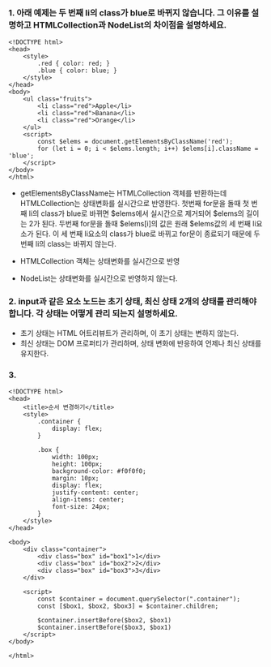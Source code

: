 ### 1. 아래 예제는 두 번째 li의 class가 blue로 바뀌지 않습니다. 그 이유를 설명하고 HTMLCollection과 NodeList의 차이점을 설명하세요.
```
<!DOCTYPE html>
<head>
    <style>
        .red { color: red; }
        .blue { color: blue; }
    </style>
</head>
<body>
    <ul class="fruits">
        <li class="red">Apple</li>
        <li class="red">Banana</li>
        <li class="red">Orange</li>
    </ul>
    <script>
        const $elems = document.getElementsByClassName('red');
        for (let i = 0; i < $elems.length; i++) $elems[i].className = 'blue';
    </script>
</body>
</html>
```

- getElementsByClassName는 HTMLCollection 객체를 반환하는데 HTMLCollection는 상태변화를 실시간으로 반영한다. 첫번째 for문을 돌때 첫 번째 li의 class가 blue로 바뀌면 $elems에서 실시간으로 제거되어 $elems의 길이는 2가 된다. 두번째 for문을 돌때 $elems[i]의 값은 원래 $elems값의 세 번째 li요소가 된다. 이 세 번째 li요소의 class가 blue로 바뀌고 for문이 종료되기 때문에 두번째 li의 class는 바뀌지 않는다.

- HTMLCollection 객체는 상태변화를 실시간으로 반영
- NodeList는 상태변화를 실시간으로 반영하지 않는다.

### 2. input과 같은 요소 노드는 초기 상태, 최신 상태 2개의 상태를 관리해야 합니다. 각 상태는 어떻게 관리 되는지 설명하세요.

- 초기 상태는 HTML 어트리뷰트가 관리하며, 이 초기 상태는 변하지 않는다.
- 최신 상태는 DOM 프로퍼티가 관리하며, 상태 변화에 반응하여 언제나 최신 상태를 유지한다.

### 3.
```
<!DOCTYPE html>
<head>
    <title>순서 변경하기</title>
    <style>
        .container {
            display: flex;
        }

        .box {
            width: 100px;
            height: 100px;
            background-color: #f0f0f0;
            margin: 10px;
            display: flex;
            justify-content: center;
            align-items: center;
            font-size: 24px;
        }
    </style>
</head>

<body>
    <div class="container">
        <div class="box" id="box1">1</div>
        <div class="box" id="box2">2</div>
        <div class="box" id="box3">3</div>
    </div>

    <script>
        const $container = document.querySelector(".container");
        const [$box1, $box2, $box3] = $container.children;
        
        $container.insertBefore($box2, $box1)
        $container.insertBefore($box3, $box1)
    </script>
</body>

</html>
```